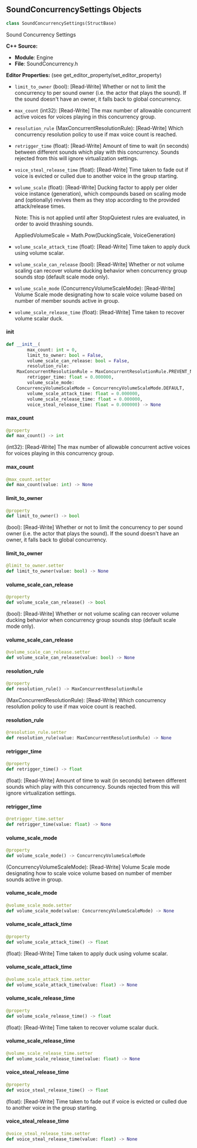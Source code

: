 ## SoundConcurrencySettings Objects

```python
class SoundConcurrencySettings(StructBase)
```

Sound Concurrency Settings

**C++ Source:**

- **Module**: Engine
- **File**: SoundConcurrency.h

**Editor Properties:** (see get_editor_property/set_editor_property)

- ``limit_to_owner`` (bool):  [Read-Write] Whether or not to limit the concurrency to per sound owner (i.e. the actor that plays the sound). If the sound doesn't have an owner, it falls back to global concurrency.
- ``max_count`` (int32):  [Read-Write] The max number of allowable concurrent active voices for voices playing in this concurrency group.
- ``resolution_rule`` (MaxConcurrentResolutionRule):  [Read-Write] Which concurrency resolution policy to use if max voice count is reached.
- ``retrigger_time`` (float):  [Read-Write] Amount of time to wait (in seconds) between different sounds which play with this concurrency. Sounds rejected from this will ignore virtualization settings.
- ``voice_steal_release_time`` (float):  [Read-Write] Time taken to fade out if voice is evicted or culled due to another voice in the group starting.
- ``volume_scale`` (float):  [Read-Write] Ducking factor to apply per older voice instance (generation), which compounds based on scaling mode
  and (optionally) revives them as they stop according to the provided attack/release times.

  Note: This is not applied until after StopQuietest rules are evaluated, in order to avoid thrashing sounds.

  AppliedVolumeScale = Math.Pow(DuckingScale, VoiceGeneration)
- ``volume_scale_attack_time`` (float):  [Read-Write] Time taken to apply duck using volume scalar.
- ``volume_scale_can_release`` (bool):  [Read-Write] Whether or not volume scaling can recover volume ducking behavior when concurrency group sounds stop (default scale mode only).
- ``volume_scale_mode`` (ConcurrencyVolumeScaleMode):  [Read-Write] Volume Scale mode designating how to scale voice volume based on number of member sounds active in group.
- ``volume_scale_release_time`` (float):  [Read-Write] Time taken to recover volume scalar duck.

<a id="unreal.SoundConcurrencySettings.__init__"></a>

#### __init__

```python
def __init__(
        max_count: int = 0,
        limit_to_owner: bool = False,
        volume_scale_can_release: bool = False,
        resolution_rule:
    MaxConcurrentResolutionRule = MaxConcurrentResolutionRule.PREVENT_NEW,
        retrigger_time: float = 0.000000,
        volume_scale_mode:
    ConcurrencyVolumeScaleMode = ConcurrencyVolumeScaleMode.DEFAULT,
        volume_scale_attack_time: float = 0.000000,
        volume_scale_release_time: float = 0.000000,
        voice_steal_release_time: float = 0.000000) -> None
```

<a id="unreal.SoundConcurrencySettings.max_count"></a>

#### max_count

```python
@property
def max_count() -> int
```

(int32):  [Read-Write] The max number of allowable concurrent active voices for voices playing in this concurrency group.

<a id="unreal.SoundConcurrencySettings.max_count"></a>

#### max_count

```python
@max_count.setter
def max_count(value: int) -> None
```

<a id="unreal.SoundConcurrencySettings.limit_to_owner"></a>

#### limit_to_owner

```python
@property
def limit_to_owner() -> bool
```

(bool):  [Read-Write] Whether or not to limit the concurrency to per sound owner (i.e. the actor that plays the sound). If the sound doesn't have an owner, it falls back to global concurrency.

<a id="unreal.SoundConcurrencySettings.limit_to_owner"></a>

#### limit_to_owner

```python
@limit_to_owner.setter
def limit_to_owner(value: bool) -> None
```

<a id="unreal.SoundConcurrencySettings.volume_scale_can_release"></a>

#### volume_scale_can_release

```python
@property
def volume_scale_can_release() -> bool
```

(bool):  [Read-Write] Whether or not volume scaling can recover volume ducking behavior when concurrency group sounds stop (default scale mode only).

<a id="unreal.SoundConcurrencySettings.volume_scale_can_release"></a>

#### volume_scale_can_release

```python
@volume_scale_can_release.setter
def volume_scale_can_release(value: bool) -> None
```

<a id="unreal.SoundConcurrencySettings.resolution_rule"></a>

#### resolution_rule

```python
@property
def resolution_rule() -> MaxConcurrentResolutionRule
```

(MaxConcurrentResolutionRule):  [Read-Write] Which concurrency resolution policy to use if max voice count is reached.

<a id="unreal.SoundConcurrencySettings.resolution_rule"></a>

#### resolution_rule

```python
@resolution_rule.setter
def resolution_rule(value: MaxConcurrentResolutionRule) -> None
```

<a id="unreal.SoundConcurrencySettings.retrigger_time"></a>

#### retrigger_time

```python
@property
def retrigger_time() -> float
```

(float):  [Read-Write] Amount of time to wait (in seconds) between different sounds which play with this concurrency. Sounds rejected from this will ignore virtualization settings.

<a id="unreal.SoundConcurrencySettings.retrigger_time"></a>

#### retrigger_time

```python
@retrigger_time.setter
def retrigger_time(value: float) -> None
```

<a id="unreal.SoundConcurrencySettings.volume_scale_mode"></a>

#### volume_scale_mode

```python
@property
def volume_scale_mode() -> ConcurrencyVolumeScaleMode
```

(ConcurrencyVolumeScaleMode):  [Read-Write] Volume Scale mode designating how to scale voice volume based on number of member sounds active in group.

<a id="unreal.SoundConcurrencySettings.volume_scale_mode"></a>

#### volume_scale_mode

```python
@volume_scale_mode.setter
def volume_scale_mode(value: ConcurrencyVolumeScaleMode) -> None
```

<a id="unreal.SoundConcurrencySettings.volume_scale_attack_time"></a>

#### volume_scale_attack_time

```python
@property
def volume_scale_attack_time() -> float
```

(float):  [Read-Write] Time taken to apply duck using volume scalar.

<a id="unreal.SoundConcurrencySettings.volume_scale_attack_time"></a>

#### volume_scale_attack_time

```python
@volume_scale_attack_time.setter
def volume_scale_attack_time(value: float) -> None
```

<a id="unreal.SoundConcurrencySettings.volume_scale_release_time"></a>

#### volume_scale_release_time

```python
@property
def volume_scale_release_time() -> float
```

(float):  [Read-Write] Time taken to recover volume scalar duck.

<a id="unreal.SoundConcurrencySettings.volume_scale_release_time"></a>

#### volume_scale_release_time

```python
@volume_scale_release_time.setter
def volume_scale_release_time(value: float) -> None
```

<a id="unreal.SoundConcurrencySettings.voice_steal_release_time"></a>

#### voice_steal_release_time

```python
@property
def voice_steal_release_time() -> float
```

(float):  [Read-Write] Time taken to fade out if voice is evicted or culled due to another voice in the group starting.

<a id="unreal.SoundConcurrencySettings.voice_steal_release_time"></a>

#### voice_steal_release_time

```python
@voice_steal_release_time.setter
def voice_steal_release_time(value: float) -> None
```

<a id="unreal.SoundClassAdjuster"></a>